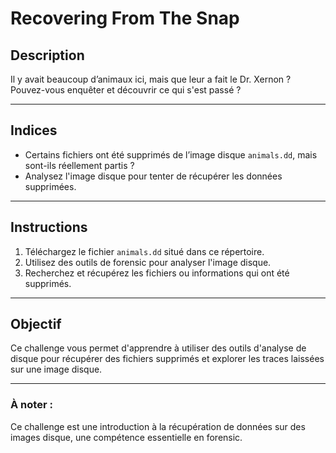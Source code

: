 # Recovering From The Snap

## Description

Il y avait beaucoup d’animaux ici, mais que leur a fait le Dr. Xernon ? Pouvez-vous enquêter et découvrir ce qui s'est passé ?

---

## Indices

- Certains fichiers ont été supprimés de l’image disque `animals.dd`, mais sont-ils réellement partis ? 
- Analysez l'image disque pour tenter de récupérer les données supprimées.

---

## Instructions

1. Téléchargez le fichier `animals.dd` situé dans ce répertoire.
2. Utilisez des outils de forensic pour analyser l'image disque.
3. Recherchez et récupérez les fichiers ou informations qui ont été supprimés.

---

## Objectif

Ce challenge vous permet d'apprendre à utiliser des outils d'analyse de disque pour récupérer des fichiers supprimés et explorer les traces laissées sur une image disque.

---

### À noter :
Ce challenge est une introduction à la récupération de données sur des images disque, une compétence essentielle en forensic.
